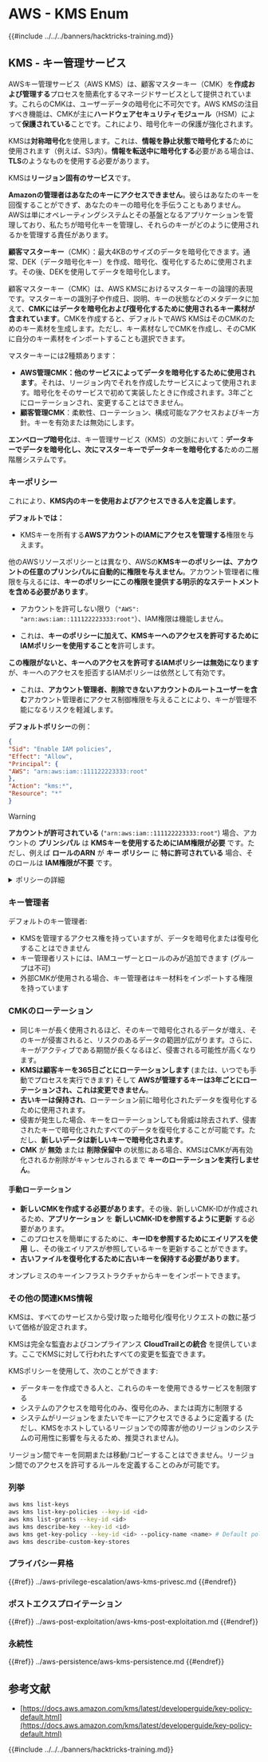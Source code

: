 # AWS - KMS Enum

{{#include ../../../banners/hacktricks-training.md}}

## KMS - キー管理サービス

AWSキー管理サービス（AWS KMS）は、顧客マスターキー（CMK）を**作成および管理する**プロセスを簡素化するマネージドサービスとして提供されています。これらのCMKは、ユーザーデータの暗号化に不可欠です。AWS KMSの注目すべき機能は、CMKが主に**ハードウェアセキュリティモジュール**（HSM）によって**保護されている**ことです。これにより、暗号化キーの保護が強化されます。

KMSは**対称暗号化**を使用します。これは、**情報を静止状態で暗号化する**ために使用されます（例えば、S3内）。**情報を転送中に暗号化する**必要がある場合は、**TLS**のようなものを使用する必要があります。

KMSは**リージョン固有のサービス**です。

**Amazonの管理者はあなたのキーにアクセスできません**。彼らはあなたのキーを回復することができず、あなたのキーの暗号化を手伝うこともありません。AWSは単にオペレーティングシステムとその基盤となるアプリケーションを管理しており、私たちが暗号化キーを管理し、それらのキーがどのように使用されるかを管理する責任があります。

**顧客マスターキー**（CMK）：最大4KBのサイズのデータを暗号化できます。通常、DEK（データ暗号化キー）を作成、暗号化、復号化するために使用されます。その後、DEKを使用してデータを暗号化します。

顧客マスターキー（CMK）は、AWS KMSにおけるマスターキーの論理的表現です。マスターキーの識別子や作成日、説明、キーの状態などのメタデータに加えて、**CMKにはデータを暗号化および復号化するために使用されるキー素材が含まれています**。CMKを作成すると、デフォルトでAWS KMSはそのCMKのためのキー素材を生成します。ただし、キー素材なしでCMKを作成し、そのCMKに自分のキー素材をインポートすることも選択できます。

マスターキーには2種類あります：

- **AWS管理CMK：他のサービスによってデータを暗号化するために使用されます**。それは、リージョン内でそれを作成したサービスによって使用されます。暗号化をそのサービスで初めて実装したときに作成されます。3年ごとにローテーションされ、変更することはできません。
- **顧客管理CMK**：柔軟性、ローテーション、構成可能なアクセスおよびキー方針。キーを有効または無効にします。

**エンベロープ暗号化**は、キー管理サービス（KMS）の文脈において：**データキーでデータを暗号化し、次にマスターキーでデータキーを暗号化する**ための二層階層システムです。

### キーポリシー

これにより、**KMS内のキーを使用およびアクセスできる人を定義します**。

**デフォルトでは：**

- KMSキーを所有する**AWSアカウントのIAMにアクセスを管理する**権限を与えます。

他のAWSリソースポリシーとは異なり、AWSの**KMSキーのポリシーは、アカウントの任意のプリンシパルに自動的に権限を与えません**。アカウント管理者に権限を与えるには、**キーのポリシーにこの権限を提供する明示的なステートメントを含める必要があります**。

- アカウントを許可しない限り（`"AWS": "arn:aws:iam::111122223333:root"`）、IAM権限は機能しません。

- これは、**キーのポリシーに加えて、KMSキーへのアクセスを許可するためにIAMポリシーを使用することを**許可します。

**この権限がないと、キーへのアクセスを許可するIAMポリシーは無効になります**が、キーへのアクセスを拒否するIAMポリシーは依然として有効です。

- これは、**アカウント管理者、削除できないアカウントのルートユーザーを含む**アカウント管理者にアクセス制御権限を与えることにより、キーが管理不能になるリスクを軽減します。

**デフォルトポリシー**の例：
```json
{
"Sid": "Enable IAM policies",
"Effect": "Allow",
"Principal": {
"AWS": "arn:aws:iam::111122223333:root"
},
"Action": "kms:*",
"Resource": "*"
}
```
> [!WARNING]
> **アカウントが許可されている** (`"arn:aws:iam::111122223333:root"`) 場合、アカウントの **プリンシパル** は **KMSキーを使用するためにIAM権限が必要** です。ただし、例えば **ロールのARN** が **キー ポリシー** に **特に許可されている** 場合、そのロールは **IAM権限が不要** です。

<details>

<summary>ポリシーの詳細</summary>

ポリシーのプロパティ:

- JSONベースのドキュメント
- リソース --> 影響を受けるリソース ("\*" も可)
- アクション --> kms:Encrypt, kms:Decrypt, kms:CreateGrant ... (権限)
- 効果 --> Allow/Deny
- プリンシパル --> 影響を受けるarn
- 条件 (オプション) --> 権限を与える条件

グラント:

- AWSアカウント内の別のAWSプリンシパルに権限を委任することを許可します。AWS KMS APIを使用して作成する必要があります。CMK識別子、グラントプリンシパル、および必要な操作レベル (Decrypt, Encrypt, GenerateDataKey...) を指定できます。
- グラントが作成されると、GrantTokenとGrantIDが発行されます。

**アクセス**:

- **キー ポリシー** を介して -- これが存在する場合、IAMポリシーよりも **優先されます**
- **IAMポリシー** を介して
- **グラント** を介して

</details>

### キー管理者

デフォルトのキー管理者:

- KMSを管理するアクセス権を持っていますが、データを暗号化または復号化することはできません
- キー管理者リストには、IAMユーザーとロールのみが追加できます (グループは不可)
- 外部CMKが使用される場合、キー管理者はキー材料をインポートする権限を持っています

### CMKのローテーション

- 同じキーが長く使用されるほど、そのキーで暗号化されるデータが増え、そのキーが侵害されると、リスクのあるデータの範囲が広がります。さらに、キーがアクティブである期間が長くなるほど、侵害される可能性が高くなります。
- **KMSは顧客キーを365日ごとにローテーションします** (または、いつでも手動でプロセスを実行できます) そして **AWSが管理するキーは3年ごとにローテーションされ、これは変更できません**。
- **古いキーは保持され**、ローテーション前に暗号化されたデータを復号化するために使用されます。
- 侵害が発生した場合、キーをローテーションしても脅威は除去されず、侵害されたキーで暗号化されたすべてのデータを復号化することが可能です。ただし、**新しいデータは新しいキーで暗号化されます**。
- **CMK** が **無効** または **削除保留中** の状態にある場合、KMSはCMKが再有効化されるか削除がキャンセルされるまで **キーのローテーションを実行しません**。

#### 手動ローテーション

- **新しいCMKを作成する必要があります**。その後、新しいCMK-IDが作成されるため、**アプリケーション** を **新しいCMK-IDを参照するように更新** する必要があります。
- このプロセスを簡単にするために、**キーIDを参照するためにエイリアスを使用** し、その後エイリアスが参照しているキーを更新することができます。
- **古いファイルを復号化するために古いキーを保持する必要があります**。

オンプレミスのキーインフラストラクチャからキーをインポートできます。

### その他の関連KMS情報

KMSは、すべてのサービスから受け取った暗号化/復号化リクエストの数に基づいて価格が設定されます。

KMSは完全な監査およびコンプライアンス **CloudTrailとの統合** を提供しています。ここでKMSに対して行われたすべての変更を監査できます。

KMSポリシーを使用して、次のことができます:

- データキーを作成できる人と、これらのキーを使用できるサービスを制限する
- システムのアクセスを暗号化のみ、復号化のみ、または両方に制限する
- システムがリージョンをまたいでキーにアクセスできるように定義する (ただし、KMSをホストしているリージョンでの障害が他のリージョンのシステムの可用性に影響を与えるため、推奨されません)。

リージョン間でキーを同期または移動/コピーすることはできません。リージョン間でのアクセスを許可するルールを定義することのみが可能です。

### 列挙
```bash
aws kms list-keys
aws kms list-key-policies --key-id <id>
aws kms list-grants --key-id <id>
aws kms describe-key --key-id <id>
aws kms get-key-policy --key-id <id> --policy-name <name> # Default policy name is "default"
aws kms describe-custom-key-stores
```
### プライバシー昇格

{{#ref}}
../aws-privilege-escalation/aws-kms-privesc.md
{{#endref}}

### ポストエクスプロイテーション

{{#ref}}
../aws-post-exploitation/aws-kms-post-exploitation.md
{{#endref}}

### 永続性

{{#ref}}
../aws-persistence/aws-kms-persistence.md
{{#endref}}

## 参考文献

- [https://docs.aws.amazon.com/kms/latest/developerguide/key-policy-default.html](https://docs.aws.amazon.com/kms/latest/developerguide/key-policy-default.html)

{{#include ../../../banners/hacktricks-training.md}}
